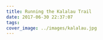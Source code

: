 ```yaml
---
title: Running the Kalalau Trail
date: 2017-06-30 22:37:07
tags:
cover_image: ../images/kalalau.jpg  
---
```

